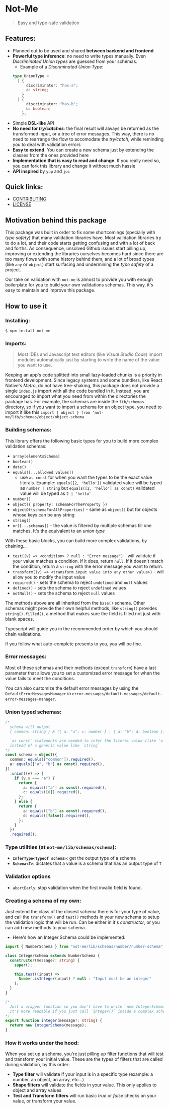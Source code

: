 # Not-Me

> Easy and type-safe validation

## Features:

- Planned out to be used and shared **between backend and frontend**
- **Powerful type inference**: no need to write types manually. Even _Discriminated Union types_ are guessed from your schemas.
  - Example of a _Discriminated Union Type_:
  ```typescript
  type UnionType =
    | {
        discriminator: "has-a";
        a: string;
      }
    | {
        discriminator: "has-b";
        b: boolean;
      };
  ```
- Simple **DSL-like** API
- **No need for _try/catches_**: the final result will always be returned as the transformed input, or a tree of error messages. This way, there is no need to rearrange the flow to accomodate the _try/catch_, while reminding you to deal with validation errors
- **Easy to extend**. You can create a new schema just by extending the classes from the ones provided here
- **Implementation that is easy to read and change**. If you really need so, you can fork this library and change it without much hassle
- **API inspired** by `yup` and `joi`

## Quick links:

- [CONTRIBUTING](CONTRIBUTING.md)
- [LICENSE](LICENSE.md)

## Motivation behind this package

This package was built in order to fix some shortcomings (specially with _type safety_) that many validation libraries have. Most validation libraries try to do a lot, and their code starts getting confusing and with a lot of back and forths. As consequence, unsolved Github issues start pilling up, improving or extending the libraries ourselves becomes hard since there are too many flows with some history behind them, and a lot of broad types (like `any` or `object`) start surfacing and undermining the _type safety_ of a project.

Our take on validation with `not-me` is almost to provide you with enough boilerplate for you to build your own validations schemas. This way, it's easy to maintain and improve this package.

## How to use it

### Installing:

```
$ npm install not-me
```

### Imports:

> Most IDEs and Javascript text editors (like _Visual Studio Code_) import modules automatically just by starting to write the name of the value you want to use.

Keeping an app's code splitted into small lazy-loaded chunks is a priority in frontend development. Since legacy systems and some bundlers, like React Native's _Metro_, do not have tree-shaking, this package does not provide a single `index.js` import with all the code bundled in it. Instead, you are encouraged to import what you need from within the directories the package has. For example, the schemas are inside the `lib/schemas` directory, so if you want to import a schema for an object type, you need to import it like this `import { object } from 'not-me/lib/schemas/object/object-schema`

### Building schemas:

This library offers the following basic types for you to build more complex validation schemas:

- `array(elementsSchema)`
- `boolean()`
- `date()`
- `equals([...allowed values])`
  - use `as const` for when you want the types to be the exact value literals. Example: `equals([2, 'hello'])` validated value will be typed as `number | string` but `equals([2, 'hello'] as const)` validated value will be typed as `2 | 'hello'`
- `number()`
- `object({ property: schemaForTheProperty })`
- `objectOf(schemaForAllProperties)` - same as `object()` but for objects whose keys can be any string
- `string()`
- `or([...schemas])` - the value is filtered by multiple schemas till one matches. It's the equivalent to an _union type_

With these basic blocks, you can build more complex validations, by chaining...

- `test((v) => <condition> ? null : "Error message")` - will validate if your value matches a condition. If it does, return `null`. If it doesn't match the condition, return a `string` with the error message you want to return.
- `transform((v) => <transform input value into any other value>)` - will allow you to modify the input value
- `required()` - sets the schema to reject `undefined` and `null` values
- `defined()` - sets the schema to reject `undefined` values
- `notNull()` - sets the schema to reject `null` values

The methods above are all inherited from the `base()` schema. Other schemas might provide their own helpful methods, like `string()` provides `string().filled()`, a method that makes sure the field is filled not just with blank spaces.

Typescript will guide you in the recommended order by which you should chain validations.

If you follow what auto-complete presents to you, you will be fine.

### Error messages:

Most of these schemas and their methods (except `transform`) have a last parameter that allows you to set a customized error message for when the value fails to meet the conditions.

You can also customize the default error messages by using the `DefaultErrorMessagesManager` in `error-messages/default-messages/default-error-messages-manager`.

### Union typed schemas:

```typescript
/*
  schema will output
  { common: string } & ({ a: "a"; c: number } | { a: "b"; d: boolean })

  `as const` statements are needed to infer the literal value (like 'a' | 'b')
  instead of a generic value like `string`
*/
const schema = object({
  common: equals(["common"]).required(),
  a: equals(["a", "b"] as const).required(),
})
  .union((v) => {
    if (v.a === "a") {
      return {
        a: equals(["a"] as const).required(),
        c: equals([0]).required(),
      };
    } else {
      return {
        a: equals(["b"] as const).required(),
        d: equals([false]).required(),
      };
    }
  })
  .required();
```

### Type utilities (at `not-me/lib/schemas/schema`):

- **`InferType<typeof schema>`**: get the output type of a schema
- **`Schema<T>`**: dictates that a value is a schema that has an output type of `T`

### Validation options

- `abortEarly`: stop validation when the first invalid field is found.

### Creating a schema of my own:

Just extend the class of the closest schema there is for your type of value, and call the `transform()` and `test()` methods in your new schema to setup the validation logic that will be run. Can be either in it's _constructor_, or you can add new methods to your schema.

- Here's how an Integer Schema could be implemented:

```typescript
import { NumberSchema } from "not-me/lib/schemas/number/number-schema";

class IntegerSchema extends NumberSchema {
  constructor(message?: string) {
    super();

    this.test((input) =>
      Number.isInteger(input) ? null : "Input must be an integer"
    );
  }
}

/*
  Just a wrapper function so you don't have to write `new IntegerSchema()`.
  It's more readable if you just call `integer()` inside a complex schema.
*/
export function integer(message?: string) {
  return new IntegerSchema(message);
}
```

### How it works under the hood:

When you set up a schema, you're just pilling up filter functions that will test and transform your initial value. These are the types of filters that are called during validation, by this order:

- **Type filter** will validate if your input is in a specific type (example: a number, an object, an array, etc...)
- **Shape filters** will validate the fields in your value. This only applies to object and array values
- **Test and Transform filters** will run basic _true_ or _false_ checks on your value, or transform your value.
